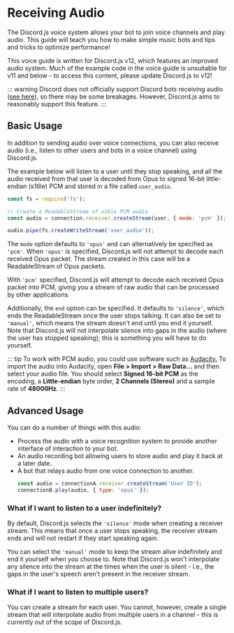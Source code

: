 # Receiving Audio

<branch version="11.x">

The Discord.js voice system allows your bot to join voice channels and play audio. This guide will teach you how to make simple music bots and tips and tricks to optimize performance!

This voice guide is written for Discord.js v12, which features an improved audio system. Much of the example code in the voice guide is unsuitable for v11 and below - to access this content, please update Discord.js to v12! 

</branch>
<branch version="12.x">

::: warning
Discord does not officially support Discord bots receiving audio ([see here](https://github.com/discord/discord-api-docs/issues/808)), so there may be some breakages. However, Discord.js aims to reasonably support this feature.
:::

## Basic Usage

In addition to sending audio over voice connections, you can also receive audio (i.e., listen to other users and bots in a voice channel) using Discord.js.

The example below will listen to a user until they stop speaking, and all the audio received from that user is decoded from Opus to signed 16-bit little-endian (s16le) PCM and stored in a file called `user_audio`.

```js
const fs = require('fs');

// Create a ReadableStream of s16le PCM audio
const audio = connection.receiver.createStream(user, { mode: 'pcm' });

audio.pipe(fs.createWriteStream('user_audio'));
```

The `mode` option defaults to `'opus'` and can alternatively be specified as `'pcm'`. When `'opus'` is specified, Discord.js will not attempt to decode each received Opus packet. The stream created in this case will be a ReadableStream of Opus packets.

With `'pcm'` specified, Discord.js will attempt to decode each received Opus packet into PCM, giving you a stream of raw audio that can be processed by other applications.

Additionally, the `end` option can be specified. It defaults to `'silence'`, which ends the ReadableStream once the user stops talking. It can also be set to `'manual'`, which means the stream doesn't end until you end it yourself. Note that Discord.js will not interpolate silence into gaps in the audio (where the user has stopped speaking); this is something you will have to do yourself.

::: tip
To work with PCM audio, you could use software such as [Audacity.](https://www.audacityteam.org/) To import the audio into Audacity, open **File > Import > Raw Data...** and then select your audio file. You should select **Signed 16-bit PCM** as the encoding, a **Little-endian** byte order, **2 Channels (Stereo)** and a sample rate of **48000Hz**. 
:::

## Advanced Usage

You can do a number of things with this audio:

- Process the audio with a voice recognition system to provide another interface of interaction to your bot.
- An audio recording bot allowing users to store audio and play it back at a later date.
- A bot that relays audio from one voice connection to another.
	```js
	const audio = connectionA.receiver.createStream('User ID');
	connectionB.play(audio, { type: 'opus' });
	```

### What if I want to listen to a user indefinitely?

By default, Discord.js selects the `'silence'` mode when creating a receiver stream. This means that once a user stops speaking, the receiver stream ends and will not restart if they start speaking again.

You can select the `'manual'` mode to keep the stream alive indefinitely and end it yourself when you choose to. Note that Discord.js won't interpolate any silence into the stream at the times when the user is silent - i.e., the gaps in the user's speech aren't present in the receiver stream.

### What if I want to listen to multiple users?

You can create a stream for each user. You cannot, however, create a single stream that will interpolate audio from multiple users in a channel - this is currently out of the scope of Discord.js.

</branch>
